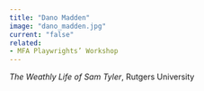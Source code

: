 ```yaml
---
title: "Dano Madden"
image: "dano_madden.jpg"
current: "false"
related:
- MFA Playwrights’ Workshop
---
```


*The Weathly Life of Sam Tyler*, Rutgers University
